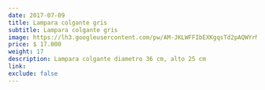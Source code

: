 ```yaml
---
date: 2017-07-09
title: Lampara colgante gris
subtitle: Lampara colgante gris
image: https://lh3.googleusercontent.com/pw/AM-JKLWFFIbEXKgqsTd2pAQWYrMCg4QIWGRUExhh-l0SJm4V_3O7PJYmf9prNiUOuaOBjUG31i4srnsir7jDCyl7yUxbWI-I3GgumxuxCO8aFDCTXQIPBwzGRFLfmhN1gwyHJ72MxUX7p7KjwoB4xrZnzrPccg=w466-h621-no?authuser=0
price: $ 17.000
weight: 17
description: Lampara colgante diametro 36 cm, alto 25 cm
link: 
exclude: false
---
```

